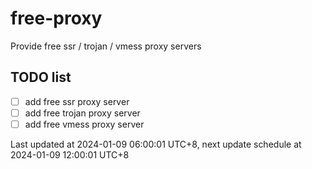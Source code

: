
# free-proxy
Provide free ssr / trojan / vmess proxy servers


## TODO list
- [ ] add free ssr proxy server
- [ ] add free trojan proxy server
- [ ] add free vmess proxy server

Last updated at 2024-01-09 06:00:01 UTC+8, next update schedule at 2024-01-09 12:00:01 UTC+8

